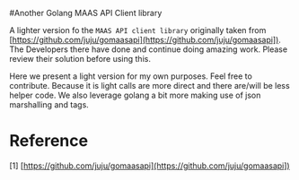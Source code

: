 
#Another Golang MAAS API Client library

A lighter version fo the `MAAS API client library` originally taken from [https://github.com/juju/gomaasapi](https://github.com/juju/gomaasapi]).
The Developers there have done and continue doing amazing work. Please review their solution before using this.


Here we present a light version for my own purposes. Feel free to contribute. Because it is light
calls are more direct and there are/will be less helper code. We also leverage golang a bit more
making use of json marshalling and tags.

# Reference

[1] [https://github.com/juju/gomaasapi](https://github.com/juju/gomaasapi])